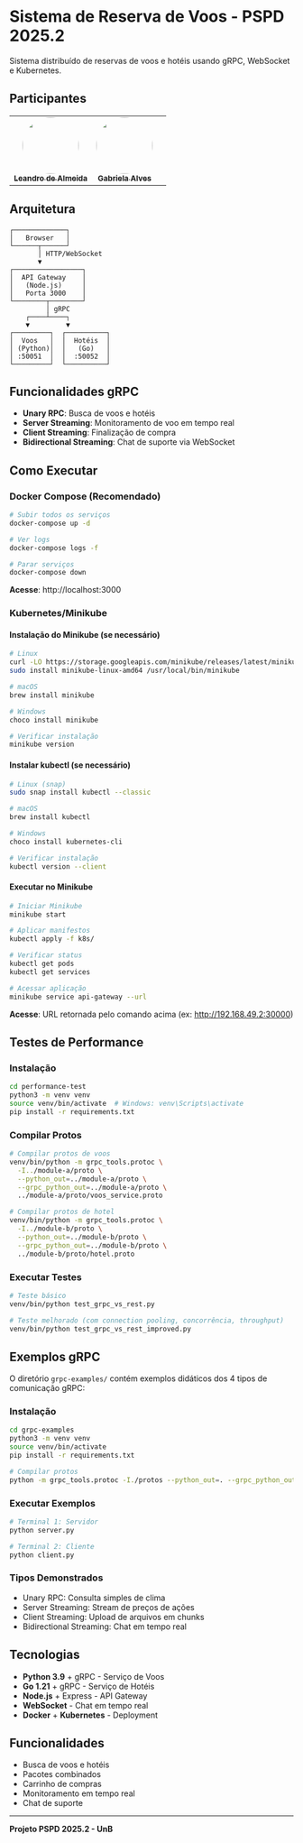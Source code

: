 # Sistema de Reserva de Voos - PSPD 2025.2

Sistema distribuído de reservas de voos e hotéis usando gRPC, WebSocket e Kubernetes.

## Participantes

<table>
  <tr>
    <td align="center"><a href="https://github.com/leomitx10"><img style="border-radius: 50%;" src="https://avatars.githubusercontent.com/u/90487905?v=4" width="100px;" alt=""/><br /><sub><b>Leandro de Almeida</b></sub></a><br />
    <td align="center"><a href="https://github.com/gaubiela"><img style="border-radius: 50%;" src="https://avatars.githubusercontent.com/u/92053289?v=4" width="100px;" alt=""/><br /><sub><b>Gabriela Alves</b></sub></a><br /><a href="Link git" title="Rocketseat"></a></td>
    <td align="center">
  </tr>
</table>


## Arquitetura

```
┌─────────────┐
│   Browser   │
└──────┬──────┘
       │ HTTP/WebSocket
       ▼
┌─────────────────┐
│  API Gateway    │
│   (Node.js)     │
│   Porta 3000    │
└────────┬────────┘
         │ gRPC
    ┌────┴────┐
    ▼         ▼
┌─────────┐  ┌──────────┐
│  Voos   │  │  Hotéis  │
│ (Python)│  │   (Go)   │
│ :50051  │  │  :50052  │
└─────────┘  └──────────┘
```

## Funcionalidades gRPC

- **Unary RPC**: Busca de voos e hotéis
- **Server Streaming**: Monitoramento de voo em tempo real
- **Client Streaming**: Finalização de compra
- **Bidirectional Streaming**: Chat de suporte via WebSocket

## Como Executar

### Docker Compose (Recomendado)

```bash
# Subir todos os serviços
docker-compose up -d

# Ver logs
docker-compose logs -f

# Parar serviços
docker-compose down
```

**Acesse**: http://localhost:3000

### Kubernetes/Minikube

#### Instalação do Minikube (se necessário)

```bash
# Linux
curl -LO https://storage.googleapis.com/minikube/releases/latest/minikube-linux-amd64
sudo install minikube-linux-amd64 /usr/local/bin/minikube

# macOS
brew install minikube

# Windows
choco install minikube

# Verificar instalação
minikube version
```

#### Instalar kubectl (se necessário)

```bash
# Linux (snap)
sudo snap install kubectl --classic

# macOS
brew install kubectl

# Windows
choco install kubernetes-cli

# Verificar instalação
kubectl version --client
```

#### Executar no Minikube

```bash
# Iniciar Minikube
minikube start

# Aplicar manifestos
kubectl apply -f k8s/

# Verificar status
kubectl get pods
kubectl get services

# Acessar aplicação
minikube service api-gateway --url
```

**Acesse**: URL retornada pelo comando acima (ex: http://192.168.49.2:30000)

## Testes de Performance

### Instalação

```bash
cd performance-test
python3 -m venv venv
source venv/bin/activate  # Windows: venv\Scripts\activate
pip install -r requirements.txt
```

### Compilar Protos

```bash
# Compilar protos de voos
venv/bin/python -m grpc_tools.protoc \
  -I../module-a/proto \
  --python_out=../module-a/proto \
  --grpc_python_out=../module-a/proto \
  ../module-a/proto/voos_service.proto

# Compilar protos de hotel
venv/bin/python -m grpc_tools.protoc \
  -I../module-b/proto \
  --python_out=../module-b/proto \
  --grpc_python_out=../module-b/proto \
  ../module-b/proto/hotel.proto
```

### Executar Testes

```bash
# Teste básico
venv/bin/python test_grpc_vs_rest.py

# Teste melhorado (com connection pooling, concorrência, throughput)
venv/bin/python test_grpc_vs_rest_improved.py
```

## Exemplos gRPC

O diretório `grpc-examples/` contém exemplos didáticos dos 4 tipos de comunicação gRPC:

### Instalação

```bash
cd grpc-examples
python3 -m venv venv
source venv/bin/activate
pip install -r requirements.txt

# Compilar protos
python -m grpc_tools.protoc -I./protos --python_out=. --grpc_python_out=. ./protos/examples.proto
```

### Executar Exemplos

```bash
# Terminal 1: Servidor
python server.py

# Terminal 2: Cliente
python client.py
```

### Tipos Demonstrados

- Unary RPC: Consulta simples de clima
- Server Streaming: Stream de preços de ações
- Client Streaming: Upload de arquivos em chunks
- Bidirectional Streaming: Chat em tempo real

## Tecnologias

- **Python 3.9** + gRPC - Serviço de Voos
- **Go 1.21** + gRPC - Serviço de Hotéis  
- **Node.js** + Express - API Gateway
- **WebSocket** - Chat em tempo real
- **Docker** + **Kubernetes** - Deployment

## Funcionalidades

- Busca de voos e hotéis
- Pacotes combinados
- Carrinho de compras
- Monitoramento em tempo real
- Chat de suporte

---

**Projeto PSPD 2025.2 - UnB**
